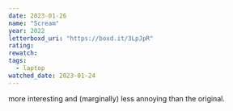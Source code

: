 ```yaml
---
date: 2023-01-26
name: "Scream"
year: 2022
letterboxd_uri: "https://boxd.it/3LpJpR"
rating: 
rewatch: 
tags:
  - laptop
watched_date: 2023-01-24
---
```


more interesting and (marginally) less annoying than the original.
